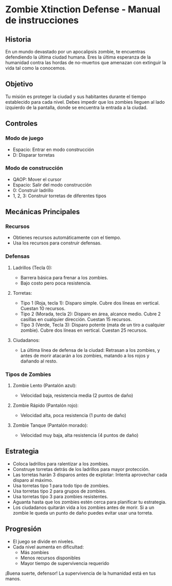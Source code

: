 # Zombie Xtinction Defense - Manual de instrucciones

## Historia
En un mundo devastado por un apocalipsis zombie, te encuentras defendiendo la última ciudad humana. Eres la última esperanza de la humanidad contra las hordas de no-muertos que amenazan con extinguir la vida tal como la conocemos.

## Objetivo
Tu misión es proteger la ciudad y sus habitantes durante el tiempo establecido para cada nivel. Debes impedir que los zombies lleguen al lado izquierdo de la pantalla, donde se encuentra la entrada a la ciudad.

## Controles

### Modo de juego
- Espacio: Entrar en modo construcción
- D: Disparar torretas

### Modo de construcción
- QAOP: Mover el cursor
- Espacio: Salir del modo construcción
- 0: Construir ladrillo
- 1, 2, 3: Construir torretas de diferentes tipos

## Mecánicas Principales

### Recursos
- Obtienes recursos automáticamente con el tiempo.
- Usa los recursos para construir defensas.

### Defensas
1. Ladrillos (Tecla 0):
   - Barrera básica para frenar a los zombies.
   - Bajo costo pero poca resistencia.

2. Torretas:
   - Tipo 1 (Roja, tecla 1): Disparo simple. Cubre dos líneas en vertical. Cuestan 10 recursos.
   - Tipo 2 (Morada, tecla 2): Disparo en área, alcance medio. Cubre 2 casillas en cualquier dirección. Cuestan 15 recursos.
   - Tipo 3 (Verde, Tecla 3): Disparo potente (mata de un tiro a cualquier zombie). Cubre dos líneas en vertical. Cuestan 25 recursos.

3. Ciudadanos:
   - La última línea de defensa de la ciudad: Retrasan a los zombies, y antes de morir atacarán a los zombies, matando a los rojos y dañando al resto.

### Tipos de Zombies
1. Zombie Lento (Pantalón azul):
   - Velocidad baja, resistencia media (2 puntos de daño)

2. Zombie Rápido (Pantalón rojo):
   - Velocidad alta, poca resistencia (1 punto de daño)

3. Zombie Tanque (Pantalón morado):
   - Velocidad muy baja, alta resistencia  (4 puntos de daño)

## Estrategia
- Coloca ladrillos para ralentizar a los zombies.
- Construye torretas detrás de los ladrillos para mayor protección.
- Las torretas harán 3 disparos antes de explotar: Intenta aprovechar cada disparo al máximo.
- Usa torretas tipo 1 para todo tipo de zombies.
- Usa torretas tipo 2 para grupos de zombies.
- Usa torretas tipo 3 para zombies resistentes.
- Aguanta hasta que los zombies estén cerca para planificar tu estrategia.
- Los ciudadanos quitarán vida a los zombies antes de morir. Si a un zombie le queda un punto de daño puedes evitar usar una torreta.

## Progresión
- El juego se divide en niveles.
- Cada nivel aumenta en dificultad:
  - Más zombies
  - Menos recursos disponibles
  - Mayor tiempo de supervivencia requerido

¡Buena suerte, defensor! La supervivencia de la humanidad está en tus manos.